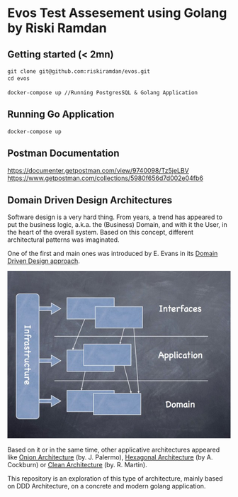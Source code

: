 # Evos Test Assesement using Golang by Riski Ramdan

## Getting started (< 2mn)

```
git clone git@github.com:riskiramdan/evos.git
cd evos

docker-compose up //Running PostgresSQL & Golang Application
```
## Running Go Application 
```
docker-compose up
```

## Postman Documentation
https://documenter.getpostman.com/view/9740098/Tz5jeLBV
https://www.getpostman.com/collections/5980f656d7d002e04fb6

## Domain Driven Design Architectures

Software design is a very hard thing. From years, a trend has appeared to put the business logic, a.k.a. the (Business) Domain, and with it the User, in the heart of the overall system. Based on this concept, different architectural patterns was imaginated. 

One of the first and main ones was introduced by E. Evans in its [Domain Driven Design approach](http://dddsample.sourceforge.net/architecture.html).

![DDD Architecture](/doc/DDD_architecture.jpg)

Based on it or in the same time, other applicative architectures appeared like [Onion Architecture](https://jeffreypalermo.com/2008/07/the-onion-architecture-part-1/) (by. J. Palermo), [Hexagonal Architecture](https://alistair.cockburn.us/hexagonal-architecture/) (by A. Cockburn) or [Clean Architecture](https://8thlight.com/blog/uncle-bob/2012/08/13/the-clean-architecture.html) (by. R. Martin).

This repository is an exploration of this type of architecture, mainly based on DDD Architecture, on a concrete and modern golang application.